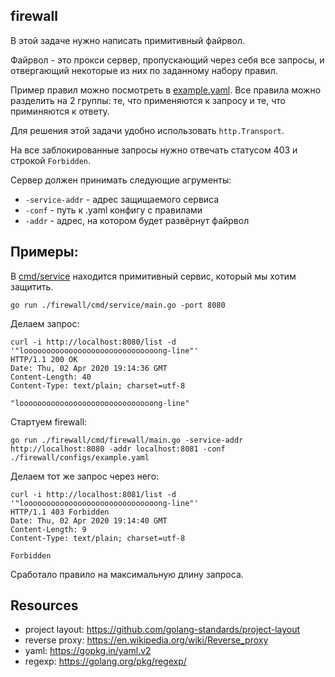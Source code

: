 ## firewall

В этой задаче нужно написать примитивный файрвол.

Файрвол - это прокси сервер, пропускающий через себя все запросы,
и отвергающий некоторые из них по заданному набору правил.

Пример правил можно посмотреть в [example.yaml](./configs/example.yaml).
Все правила можно разделить на 2 группы: те, что применяются к запросу и те, что приминяются к ответу.

Для решения этой задачи удобно использовать `http.Transport`.

На все заблокированные запросы нужно отвечать статусом 403 и строкой `Forbidden`.

Сервер должен принимать следующие агрументы:
* `-service-addr` - адрес защищаемого сервиса
* `-conf` - путь к .yaml конфигу с правилами
* `-addr` - адрес, на котором будет развёрнут файрвол

## Примеры:
В [cmd/service](./cmd/service/main.go) находится примитивный сервис, который мы хотим защитить.
```
go run ./firewall/cmd/service/main.go -port 8080
```
Делаем запрос:
```
curl -i http://localhost:8080/list -d '"loooooooooooooooooooooooooooooong-line"'
HTTP/1.1 200 OK
Date: Thu, 02 Apr 2020 19:14:36 GMT
Content-Length: 40
Content-Type: text/plain; charset=utf-8

"loooooooooooooooooooooooooooooong-line"
```
Стартуем firewall:
```
go run ./firewall/cmd/firewall/main.go -service-addr http://localhost:8080 -addr localhost:8081 -conf ./firewall/configs/example.yaml
```
Делаем тот же запрос через него:
```
curl -i http://localhost:8081/list -d '"loooooooooooooooooooooooooooooong-line"'
HTTP/1.1 403 Forbidden
Date: Thu, 02 Apr 2020 19:14:40 GMT
Content-Length: 9
Content-Type: text/plain; charset=utf-8

Forbidden
```
Сработало правило на максимальную длину запроса.

## Resources

* project layout: https://github.com/golang-standards/project-layout
* reverse proxy: https://en.wikipedia.org/wiki/Reverse_proxy
* yaml: https://gopkg.in/yaml.v2
* regexp: https://golang.org/pkg/regexp/
